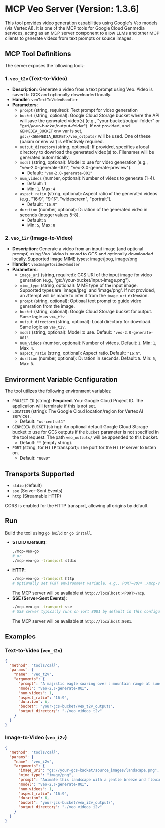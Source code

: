 # MCP Veo Server (Version: 1.3.6)

This tool provides video generation capabilities using Google's Veo models (via Vertex AI). It is one of the MCP tools for Google Cloud Genmedia services, acting as an MCP server component to allow LLMs and other MCP clients to generate videos from text prompts or source images.

## MCP Tool Definitions

The server exposes the following tools:

### 1. `veo_t2v` (Text-to-Video)

*   **Description**: Generate a video from a text prompt using Veo. Video is saved to GCS and optionally downloaded locally.
*   **Handler**: `veoTextToVideoHandler`
*   **Parameters**:
    *   `prompt` (string, required): Text prompt for video generation.
    *   `bucket` (string, optional): Google Cloud Storage bucket where the API will save the generated video(s) (e.g., "your-bucket/output-folder" or "gs://your-bucket/output-folder"). If not provided, and `GENMEDIA_BUCKET` env var is set, `gs://<GENMEDIA_BUCKET>/veo_outputs/` will be used. One of these (param or env var) is effectively required.
    *   `output_directory` (string, optional): If provided, specifies a local directory to download the generated video(s) to. Filenames will be generated automatically.
    *   `model` (string, optional): Model to use for video generation (e.g., "veo-2.0-generate-001", "veo-3.0-generate-preview").
        *   Default: `"veo-2.0-generate-001"`
    *   `num_videos` (number, optional): Number of videos to generate (1-4).
        *   Default: `1`
        *   Min: `1`, Max: `4`
    *   `aspect_ratio` (string, optional): Aspect ratio of the generated videos (e.g., "16:9", "9:16", "widescreen", "portrait").
        *   Default: `"16:9"`
    *   `duration` (number, optional): Duration of the generated video in seconds (integer values 5-8).
        *   Default: `5`
        *   Min: `5`, Max: `8`

### 2. `veo_i2v` (Image-to-Video)

*   **Description**: Generate a video from an input image (and optional prompt) using Veo. Video is saved to GCS and optionally downloaded locally. Supported image MIME types: image/jpeg, image/png.
*   **Handler**: `veoImageToVideoHandler`
*   **Parameters**:
    *   `image_uri` (string, required): GCS URI of the input image for video generation (e.g., "gs://your-bucket/input-image.png").
    *   `mime_type` (string, optional): MIME type of the input image. Supported types are 'image/jpeg' and 'image/png'. If not provided, an attempt will be made to infer it from the `image_uri` extension.
    *   `prompt` (string, optional): Optional text prompt to guide video generation from the image.
    *   `bucket` (string, optional): Google Cloud Storage bucket for output. Same logic as `veo_t2v`.
    *   `output_directory` (string, optional): Local directory for download. Same logic as `veo_t2v`.
    *   `model` (string, optional): Model to use. Default: `"veo-2.0-generate-001"`.
    *   `num_videos` (number, optional): Number of videos. Default: `1`. Min: `1`, Max: `4`.
    *   `aspect_ratio` (string, optional): Aspect ratio. Default: `"16:9"`.
    *   `duration` (number, optional): Duration in seconds. Default: `5`. Min: `5`, Max: `8`.

## Environment Variable Configuration

The tool utilizes the following environment variables:

*   `PROJECT_ID` (string): **Required**. Your Google Cloud Project ID. The application will terminate if this is not set.
*   `LOCATION` (string): The Google Cloud location/region for Vertex AI services.
    *   Default: `"us-central1"`
*   `GENMEDIA_BUCKET` (string): An optional default Google Cloud Storage bucket to use for GCS outputs if the `bucket` parameter is not specified in the tool request. The path `veo_outputs/` will be appended to this bucket.
    *   Default: `""` (empty string).
*   `PORT` (string, for HTTP transport): The port for the HTTP server to listen on.
    *   Default: `"8080"`

## Transports Supported

*   `stdio` (default)
*   `sse` (Server-Sent Events)
*   `http` (Streamable HTTP)

CORS is enabled for the HTTP transport, allowing all origins by default.

## Run

Build the tool using `go build` or `go install`.

*   **STDIO (Default)**:
    ```bash
    ./mcp-veo-go
    # or
    ./mcp-veo-go -transport stdio
    ```
*   **HTTP**:
    ```bash
    ./mcp-veo-go -transport http
    # Optionally set PORT environment variable, e.g., PORT=8084 ./mcp-veo-go -transport http
    ```
    The MCP server will be available at `http://localhost:<PORT>/mcp`.
*   **SSE (Server-Sent Events)**:
    ```bash
    ./mcp-veo-go -transport sse
    # SSE server typically runs on port 8081 by default in this configuration.
    ```
    The MCP server will be available at `http://localhost:8081`.

## Examples

### Text-to-Video (`veo_t2v`)
```json
{
  "method": "tools/call",
  "params": {
    "name": "veo_t2v",
    "arguments": {
      "prompt": "A majestic eagle soaring over a mountain range at sunset.",
      "model": "veo-2.0-generate-001",
      "num_videos": 1,
      "aspect_ratio": "16:9",
      "duration": 8,
      "bucket": "your-gcs-bucket/veo_t2v_outputs",
      "output_directory": "./veo_videos_t2v"
    }
  }
}
```

### Image-to-Video (`veo_i2v`)
```json
{
  "method": "tools/call",
  "params": {
    "name": "veo_i2v",
    "arguments": {
      "image_uri": "gs://your-gcs-bucket/source_images/landscape.png",
      "mime_type": "image/png",
      "prompt": "Animate this landscape with a gentle breeze and flowing river.",
      "model": "veo-2.0-generate-001",
      "num_videos": 1,
      "aspect_ratio": "16:9",
      "duration": 6,
      "bucket": "your-gcs-bucket/veo_i2v_outputs",
      "output_directory": "./veo_videos_i2v"
    }
  }
}
```
